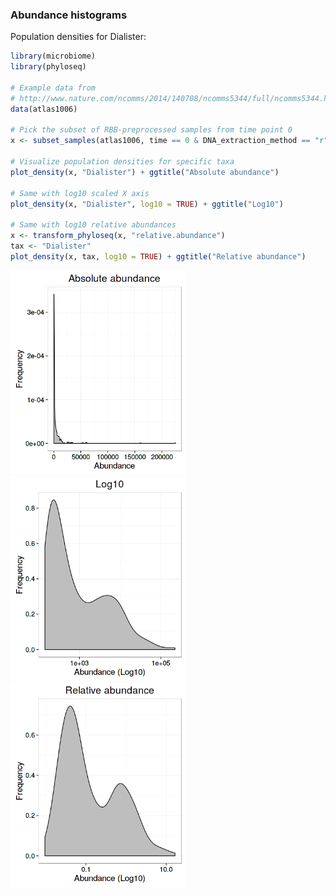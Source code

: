 ### Abundance histograms

Population densities for Dialister:


```r
library(microbiome)
library(phyloseq)

# Example data from
# http://www.nature.com/ncomms/2014/140708/ncomms5344/full/ncomms5344.html
data(atlas1006)

# Pick the subset of RBB-preprocessed samples from time point 0
x <- subset_samples(atlas1006, time == 0 & DNA_extraction_method == "r")

# Visualize population densities for specific taxa
plot_density(x, "Dialister") + ggtitle("Absolute abundance")

# Same with log10 scaled X axis
plot_density(x, "Dialister", log10 = TRUE) + ggtitle("Log10")

# Same with log10 relative abundances
x <- transform_phyloseq(x, "relative.abundance")
tax <- "Dialister"
plot_density(x, tax, log10 = TRUE) + ggtitle("Relative abundance")
```

<img src="figure/hist-1.png" title="plot of chunk hist" alt="plot of chunk hist" width="280px" /><img src="figure/hist-2.png" title="plot of chunk hist" alt="plot of chunk hist" width="280px" /><img src="figure/hist-3.png" title="plot of chunk hist" alt="plot of chunk hist" width="280px" />

